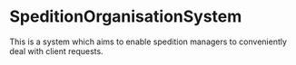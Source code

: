 # SpeditionOrganisationSystem
This is a system which aims to enable spedition managers to conveniently deal with client requests.
